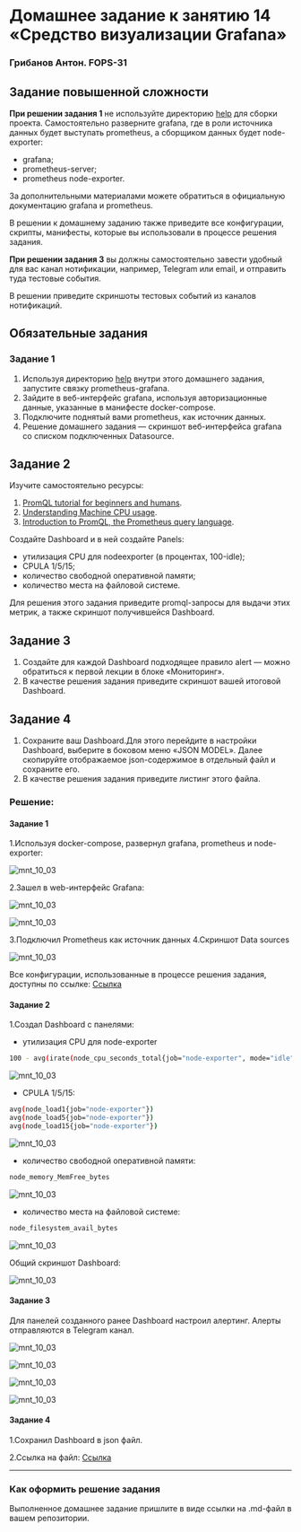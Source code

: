 # Домашнее задание к занятию 14 «Средство визуализации Grafana»

### Грибанов Антон. FOPS-31

## Задание повышенной сложности

**При решении задания 1** не используйте директорию [help](./help) для сборки проекта. Самостоятельно разверните grafana, где в роли источника данных будет выступать prometheus, а сборщиком данных будет node-exporter:

- grafana;
- prometheus-server;
- prometheus node-exporter.

За дополнительными материалами можете обратиться в официальную документацию grafana и prometheus.

В решении к домашнему заданию также приведите все конфигурации, скрипты, манифесты, которые вы 
использовали в процессе решения задания.

**При решении задания 3** вы должны самостоятельно завести удобный для вас канал нотификации, например, Telegram или email, и отправить туда тестовые события.

В решении приведите скриншоты тестовых событий из каналов нотификаций.

## Обязательные задания

### Задание 1

1. Используя директорию [help](./help) внутри этого домашнего задания, запустите связку prometheus-grafana.
2. Зайдите в веб-интерфейс grafana, используя авторизационные данные, указанные в манифесте docker-compose.
3. Подключите поднятый вами prometheus, как источник данных.
4. Решение домашнего задания — скриншот веб-интерфейса grafana со списком подключенных Datasource.

## Задание 2

Изучите самостоятельно ресурсы:

1. [PromQL tutorial for beginners and humans](https://valyala.medium.com/promql-tutorial-for-beginners-9ab455142085).
2. [Understanding Machine CPU usage](https://www.robustperception.io/understanding-machine-cpu-usage).
3. [Introduction to PromQL, the Prometheus query language](https://grafana.com/blog/2020/02/04/introduction-to-promql-the-prometheus-query-language/).

Создайте Dashboard и в ней создайте Panels:

- утилизация CPU для nodeexporter (в процентах, 100-idle);
- CPULA 1/5/15;
- количество свободной оперативной памяти;
- количество места на файловой системе.

Для решения этого задания приведите promql-запросы для выдачи этих метрик, а также скриншот получившейся Dashboard.

## Задание 3

1. Создайте для каждой Dashboard подходящее правило alert — можно обратиться к первой лекции в блоке «Мониторинг».
2. В качестве решения задания приведите скриншот вашей итоговой Dashboard.

## Задание 4

1. Сохраните ваш Dashboard.Для этого перейдите в настройки Dashboard, выберите в боковом меню «JSON MODEL». Далее скопируйте отображаемое json-содержимое в отдельный файл и сохраните его.
2. В качестве решения задания приведите листинг этого файла.


### Решение:

#### Задание 1

1.Используя docker-compose, развернул grafana, prometheus и node-exporter:

![mnt_10_03](https://github.com/Qshar1408/mnt_10_03/blob/main/img/mnt_10_03_001.png)

2.Зашел в web-интерфейс Grafana:

![mnt_10_03](https://github.com/Qshar1408/mnt_10_03/blob/main/img/mnt_10_03_002.png)

![mnt_10_03](https://github.com/Qshar1408/mnt_10_03/blob/main/img/mnt_10_03_003.png)

3.Подключил Prometheus как источник данных
4.Скриншот Data sources

![mnt_10_03](https://github.com/Qshar1408/mnt_10_03/blob/main/img/mnt_10_03_004.png)

Все конфигурации, использованные в процессе решения задания, доступны по ссылке: [Ссылка](https://github.com/Qshar1408/mnt_10_03/tree/main/src)

#### Задание 2

1.Создал Dashboard c панелями:

   * утилизация CPU для node-exporter

```bash
100 - avg(irate(node_cpu_seconds_total{job="node-exporter", mode="idle"}[1m])) * 100
```

![mnt_10_03](https://github.com/Qshar1408/mnt_10_03/blob/main/img/mnt_10_03_005.png)

   * CPULA 1/5/15:

```bash
avg(node_load1{job="node-exporter"})
avg(node_load5{job="node-exporter"})
avg(node_load15{job="node-exporter"})
```
![mnt_10_03](https://github.com/Qshar1408/mnt_10_03/blob/main/img/mnt_10_03_006.png)

   * количество свободной оперативной памяти:

```bash
node_memory_MemFree_bytes
```
![mnt_10_03](https://github.com/Qshar1408/mnt_10_03/blob/main/img/mnt_10_03_007.png)

   * количество места на файловой системе:

```bash
node_filesystem_avail_bytes
```
![mnt_10_03](https://github.com/Qshar1408/mnt_10_03/blob/main/img/mnt_10_03_008.png)

Общий скриншот Dashboard:

![mnt_10_03](https://github.com/Qshar1408/mnt_10_03/blob/main/img/mnt_10_03_009.png)


#### Задание 3

Для панелей созданного ранее Dashboard настроил алертинг. Алерты отправляются в Telegram канал.

![mnt_10_03](https://github.com/Qshar1408/mnt_10_03/blob/main/img/mnt_10_03_010.png)

![mnt_10_03](https://github.com/Qshar1408/mnt_10_03/blob/main/img/mnt_10_03_011.png)

![mnt_10_03](https://github.com/Qshar1408/mnt_10_03/blob/main/img/mnt_10_03_012.png)

![mnt_10_03](https://github.com/Qshar1408/mnt_10_03/blob/main/img/mnt_10_03_013.png)

#### Задание 4

1.Сохранил Dashboard в json файл.

2.Ссылка на файл: [Ссылка](https://github.com/Qshar1408/mnt_10_03/blob/main/src/Dashboard/Dashboard%202025-1759868118716.json)



---

### Как оформить решение задания

Выполненное домашнее задание пришлите в виде ссылки на .md-файл в вашем репозитории.
